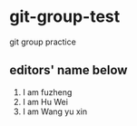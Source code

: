 # git-group-test
git group practice

## editors' name below

1. I am fuzheng
2. I am Hu Wei
3. I am Wang yu xin